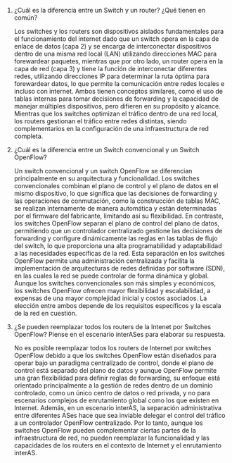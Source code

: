 1. ¿Cuál es la diferencia entre un Switch y un router? ¿Qué tienen en común?

    Los switches y los routers son dispositivos aislados fundamentales para el funcionamiento del internet dado que un switch opera en la capa de enlace de datos (capa 2) y se encarga de interconectar dispositivos dentro de una misma red local (LAN) utilizando direcciones MAC para forewardear paquetes, mientras que por otro lado, un router opera en la capa de red (capa 3) y tiene la función de interconectar diferentes redes, utilizando direcciones IP para determinar la ruta óptima para forewardear datos, lo que permite la comunicación entre redes locales e incluso con internet. Ambos tienen conceptos similares, como el uso de tablas internas para tomar decisiones de forwarding y la capacidad de manejar múltiples dispositivos, pero difieren en su propósito y alcance. Mientras que los switches optimizan el tráfico dentro de una red local, los routers gestionan el tráfico entre redes distintas, siendo complementarios en la configuración de una infraestructura de red completa.

2. ¿Cuál es la diferencia entre un Switch convencional y un Switch OpenFlow?

    Un switch convencional y un switch OpenFlow se diferencian principalmente en su arquitectura y funcionalidad. Los switches convencionales combinan el plano de control y el plano de datos en el mismo dispositivo, lo que significa que las decisiones de forwarding y las operaciones de conmutación, como la construcción de tablas MAC, se realizan internamente de manera automática y están determinadas por el firmware del fabricante, limitando así su flexibilidad. En contraste, los switches OpenFlow separan el plano de control del plano de datos, permitiendo que un controlador centralizado gestione las decisiones de forwarding y configure dinámicamente las reglas en las tablas de flujo del switch, lo que proporciona una alta programabilidad y adaptabilidad a las necesidades específicas de la red. Esta separación en los switches OpenFlow permite una administración centralizada y facilita la implementación de arquitecturas de redes definidas por software (SDN), en las cuales la red se puede controlar de forma dinámica y global. Aunque los switches convencionales son más simples y económicos, los switches OpenFlow ofrecen mayor flexibilidad y escalabilidad, a expensas de una mayor complejidad inicial y costos asociados. La elección entre ambos depende de los requisitos específicos y la escala de la red en cuestión.


3. ¿Se pueden reemplazar todos los routers de la Intenet por Switches OpenFlow? Piense en el escenario interASes para elaborar su respuesta.

    No es posible reemplazar todos los routers de Internet por switches OpenFlow debido a que los switches OpenFlow están diseñados para operar bajo un paradigma centralizado de control, donde el plano de control está separado del plano de datos y aunque OpenFlow permite una gran flexibilidad para definir reglas de forwarding, su enfoque está orientado principalmente a la gestión de redes dentro de un dominio controlado, como un único centro de datos o red privada, y no para escenarios complejos de enrutamiento global como los que existen en Internet. Además, en un escenario interAS, la separación administrativa entre diferentes ASes hace que sea inviable delegar el control del tráfico a un controlador OpenFlow centralizado. Por lo tanto, aunque los switches OpenFlow pueden complementar ciertas partes de la infraestructura de red, no pueden reemplazar la funcionalidad y las capacidades de los routers en el contexto de Internet y el enrutamiento interAS.
